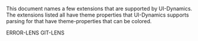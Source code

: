 This document names a few extensions that are supported by UI-Dynamics. The
extensions listed all have theme properties that UI-Dynamics supports parsing
for that have theme-properties that can be colored.

ERROR-LENS
GIT-LENS
